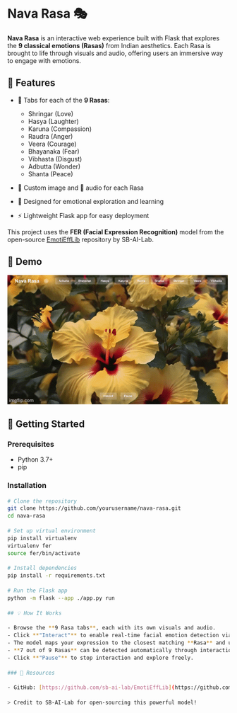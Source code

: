 # Nava Rasa 🎭

**Nava Rasa** is an interactive web experience built with Flask that explores the **9 classical emotions (Rasas)** from Indian aesthetics. Each Rasa is brought to life through visuals and audio, offering users an immersive way to engage with emotions.

## 🌟 Features

- 🌈 Tabs for each of the **9 Rasas**:
  - Shringar (Love)
  - Hasya (Laughter)
  - Karuna (Compassion)
  - Raudra (Anger)
  - Veera (Courage)
  - Bhayanaka (Fear)
  - Vibhasta (Disgust)
  - Adbutta (Wonder)
  - Shanta (Peace)

- 🎨 Custom image and 🎵 audio for each Rasa
- 🧠 Designed for emotional exploration and learning
- ⚡️ Lightweight Flask app for easy deployment

This project uses the **FER (Facial Expression Recognition)** model from the open-source [EmotiEffLib](https://github.com/sb-ai-lab/EmotiEffLib) repository by SB-AI-Lab.

## 📸 Demo

![Nava Rasa Demo](demo.gif)

## 🚀 Getting Started

### Prerequisites

- Python 3.7+
- pip

### Installation

```bash
# Clone the repository
git clone https://github.com/yourusername/nava-rasa.git
cd nava-rasa

# Set up virtual environment
pip install virtualenv
virtualenv fer
source fer/bin/activate

# Install dependencies
pip install -r requirements.txt

# Run the Flask app
python -m flask --app ./app.py run

## 💡 How It Works

- Browse the **9 Rasa tabs**, each with its own visuals and audio.
- Click **"Interact"** to enable real-time facial emotion detection via webcam.
- The model maps your expression to the closest matching **Rasa** and updates the content.
- **7 out of 9 Rasas** can be detected automatically through interaction; the rest are for manual exploration.
- Click **"Pause"** to stop interaction and explore freely.

### 🔗 Resources

- GitHub: [https://github.com/sb-ai-lab/EmotiEffLib](https://github.com/sb-ai-lab/EmotiEffLib)

> Credit to SB-AI-Lab for open-sourcing this powerful model!